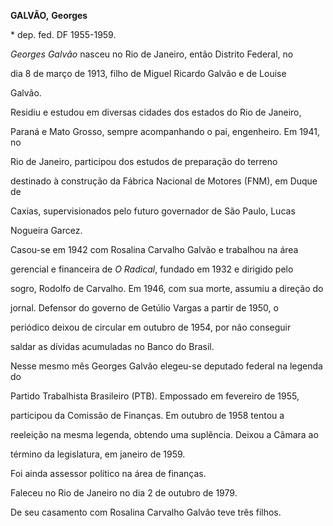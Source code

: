 **GALVÃO,** **Georges**



\* dep. fed. DF 1955-1959.



*Georges Galvão* nasceu no Rio de Janeiro, então Distrito Federal, no

dia 8 de março de 1913, filho de Miguel Ricardo Galvão e de Louise

Galvão.



Residiu e estudou em diversas cidades dos estados do Rio de Janeiro,

Paraná e Mato Grosso, sempre acompanhando o pai, engenheiro. Em 1941, no

Rio de Janeiro, participou dos estudos de preparação do terreno

destinado à construção da Fábrica Nacional de Motores (FNM), em Duque de

Caxias, supervisionados pelo futuro governador de São Paulo, Lucas

Nogueira Garcez.



Casou-se em 1942 com Rosalina Carvalho Galvão e trabalhou na área

gerencial e financeira de *O Radical*, fundado em 1932 e dirigido pelo

sogro, Rodolfo de Carvalho. Em 1946, com sua morte, assumiu a direção do

jornal. Defensor do governo de Getúlio Vargas a partir de 1950, o

periódico deixou de circular em outubro de 1954, por não conseguir

saldar as dívidas acumuladas no Banco do Brasil.



Nesse mesmo mês Georges Galvão elegeu-se deputado federal na legenda do

Partido Trabalhista Brasileiro (PTB). Empossado em fevereiro de 1955,

participou da Comissão de Finanças. Em outubro de 1958 tentou a

reeleição na mesma legenda, obtendo uma suplência. Deixou a Câmara ao

término da legislatura, em janeiro de 1959.



Foi ainda assessor político na área de finanças.



Faleceu no Rio de Janeiro no dia 2 de outubro de 1979.



De seu casamento com Rosalina Carvalho Galvão teve três filhos.



